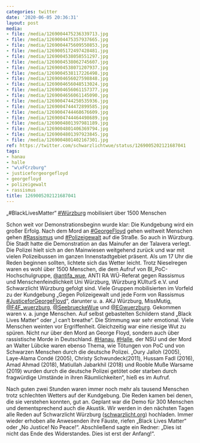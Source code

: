```yaml
---
categories: twitter
date: '2020-06-05 20:36:31'
layout: post
media:
- file: /media/1269004475236339713.jpg
- file: /media/1269004475357937665.jpg
- file: /media/1269004475609550853.jpg
- file: /media/1269005172497428481.jpg
- file: /media/1269004538058551297.jpg
- file: /media/1269004538062745607.jpg
- file: /media/1269004538071207937.jpg
- file: /media/1269004538117226498.jpg
- file: /media/1269004656027598848.jpg
- file: /media/1269004656048513024.jpg
- file: /media/1269004656061157377.jpg
- file: /media/1269004656061145090.jpg
- file: /media/1269004744250535936.jpg
- file: /media/1269004744472899585.jpg
- file: /media/1269004744468676609.jpg
- file: /media/1269004744464498689.jpg
- file: /media/1269004801397981189.jpg
- file: /media/1269004801406369794.jpg
- file: /media/1269004801397923845.jpg
- file: /media/1269004801402167301.jpg
ref: https://twitter.com/schwarzlichtwue/status/1269005202121687041
tags:
- hanau
- halle
- "w\xFCrzburg"
- justiceforgeorgefloyd
- georgefloyd
- polizeigewalt
- rassismus
title: 1269005202121687041
---
```

„#BlackLivesMatter“ [#Würzburg](/t/würzburg) mobilisiert über 1500 Menschen



Schon weit vor Demonstrationsbeginn wurde klar: Die Kundgebung wird ein großer Erfolg. Nach dem Mord an [#GeorgeFloyd](/t/georgefloyd) gehen weltweit Menschen gehen [#Rassismus](/t/rassismus) und [#Polizeigewalt](/t/polizeigewalt) auf die Straße. So auch in Würzburg. 
Die Stadt hatte die Demonstration an das Mainufer an der Talavera verlegt. Die Polizei hielt sich an den Mainwiesen weitgehend zurück und war mit vielen Polizeibussen im ganzen Innenstadtgebiet präsent. Als um 17 Uhr die Reden beginnen sollten, lichtete sich das Wetter leicht. 
Trotz Nieselregen waren es wohl über 1500 Menschen, die dem Aufruf von BI_PoC-Hochschulgruppe, [@antifa_wue](https://twitter.com/antifa_wue), ANTI RA WÜ-Referat gegen Rassismus und Menschenfeindlichkeit Uni Würzburg, Würzburg KUlturS e.V. und Schwarzlicht Würzburg gefolgt sind. 
Viele Gruppen mobilisierten im Vorfeld zu der Kundgebung „Gegen Polizeigewalt und jede Form von Rassismus [#JusticeforGeorgeFloyd](/t/justiceforgeorgefloyd)“, darunter u. a. AKJ Würzburg, MissMutig, [@F4F_wuerzburg](https://twitter.com/F4F_wuerzburg), [@SeebrueckeWue](https://twitter.com/SeebrueckeWue) und [@EGwuerzburg](https://twitter.com/EGwuerzburg). 
Gekommen waren v. a. junge Menschen. Auf selbst gebastelten Schildern stand „Black Lives Matter“ oder „I can‘t breathe“. Die Stimmung war sehr emotional. Viele Menschen weinten vor Ergriffenheit. Gleichzeitig war eine riesige Wut zu spüren. 
Nicht nur über den Mord an George Floyd, sondern auch über rassistische Morde in Deutschland. [#Hanau](/t/hanau), [#Halle](/t/halle), der NSU und der Mord an Walter Lübcke waren ebenso Thema, wie Tötungen von PoC und von Schwarzen Menschen durch die deutsche Polizei.
„Oury Jalloh (2005), Laye-Alama Condé (2005), Christy Schwundeck(2011), Hussam Fadl (2016), Amad Ahmad (2018), Matiullah Jabarkhil (2018) und Rooble Muße Warsame (2019) wurden durch die deutsche Polizei getötet oder starben durch fragwürdige Umstände in ihren Räumlichkeiten“, hieß es im Aufruf. 



Nach guten zwei Stunden waren immer noch mehr als tausend Menschen trotz schlechten Wetters auf der Kundgebung.
Die Reden kamen bei denen, die sie verstehen konnten, gut an. Geplant war die Demo für 300 Menschen und dementsprechend auch die Akustik. Wir werden in den nächsten Tagen alle Reden auf Schwarzlicht Würzburg ([schwarzlicht.org](http://schwarzlicht.org)) hochladen.
Immer wieder erhoben alle Anwesenden ihre Fäuste, riefen „Black Lives Matter“ oder „No Justice! No Peace!“. Abschließend sagte ein Redner: „Dies ist nicht das Ende des Widerstandes. Dies ist erst der Anfang!“.